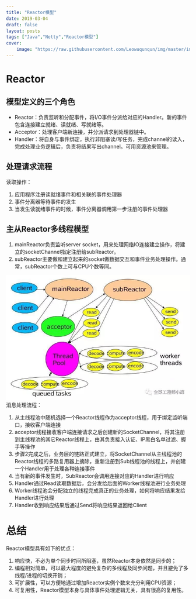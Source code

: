 ```yaml
---
title: "Reactor模型"
date: 2019-03-04
draft: false
layout: posts
tags: ["Java","Netty","Reactor模型"]
cover: 
    image: "https://raw.githubusercontent.com/Leowuqunqun/img/master/image202305271007544.png"
---
```


# Reactor
## 模型定义的三个角色

- Reactor：负责监听和分配事件，将I/O事件分派给对应的Handler。新的事件包含连接建立就绪、读就绪、写就绪等。
- Acceptor：处理客户端新连接，并分派请求到处理器链中。
- Handler：将自身与事件绑定，执行非阻塞读/写任务，完成channel的读入，完成处理业务逻辑后，负责将结果写出channel。可用资源池来管理。
## 处理请求流程
读取操作：

1. 应用程序注册读就绪事件和相关联的事件处理器
2. 事件分离器等待事件的发生
3. 当发生读就绪事件的时候，事件分离器调用第一步注册的事件处理器
## 主从Reactor多线程模型

1. mainReactor负责监听server socket，用来处理网络IO连接建立操作，将建立的socketChannel指定注册给subReactor。
2. subReactor主要做和建立起来的socket做数据交互和事件业务处理操作。通常，subReactor个数上可与CPU个数等同。

![image.png](https://raw.githubusercontent.com/Leowuqunqun/img/master/image202305271007544.png)
消息处理流程：

1. 从主线程池中随机选择一个Reactor线程作为acceptor线程，用于绑定监听端口，接收客户端连接
2. acceptor线程接收客户端连接请求之后创建新的SocketChannel，将其注册到主线程池的其它Reactor线程上，由其负责接入认证、IP黑白名单过滤、握手等操作
3. 步骤2完成之后，业务层的链路正式建立，将SocketChannel从主线程池的Reactor线程的多路复用器上摘除，重新注册到Sub线程池的线程上，并创建一个Handler用于处理各种连接事件
4. 当有新的事件发生时，SubReactor会调用连接对应的Handler进行响应
5. Handler通过Read读取数据后，会分发给后面的Worker线程池进行业务处理
6. Worker线程池会分配独立的线程完成真正的业务处理，如何将响应结果发给Handler进行处理
7. Handler收到响应结果后通过Send将响应结果返回给Client

# 总结
Reactor模型具有如下的优点：

1. 响应快，不必为单个同步时间所阻塞，虽然Reactor本身依然是同步的；
2. 编程相对简单，可以最大程度的避免复杂的多线程及同步问题，并且避免了多线程/进程的切换开销；
3. 可扩展性，可以方便地通过增加Reactor实例个数来充分利用CPU资源；
4. 可复用性，Reactor模型本身与具体事件处理逻辑无关，具有很高的复用性。
